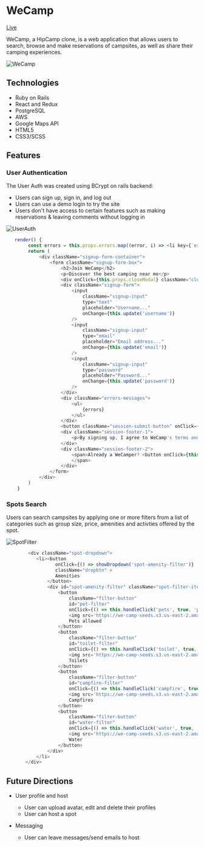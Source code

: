 # WeCamp

[Live](https://we--camp.herokuapp.com/#/)

WeCamp, a HipCamp clone, is a web application that allows users to search, browse and make reservations of campsites, as well as share their camping experiences.

![WeCamp](https://we-camp-seeds.s3.us-east-2.amazonaws.com/wecamp_landing.png)

## Technologies

* Ruby on Rails
* React and Redux
* PostgreSQL
* AWS
* Google Maps API
* HTML5
* CSS3/SCSS

## Features
### User Authentication

The User Auth was created using BCrypt on rails backend:

* Users can sign up, sign in, and log out
* Users can use a demo login to try the site
* Users don't have access to certain features such as making reservations & leaving comments without logging in

![UserAuth](https://we-camp-seeds.s3.us-east-2.amazonaws.com/wecamp_userAuth.png)

```Javascript
   render() {
        const errors = this.props.errors.map((error, i) => <li key={`error-${i}`}>{error}</li>)
        return (
            <div className="signup-form-container">
                <form className="signup-form-box">
                    <h2>Join WeCamp</h2>
                    <p>Discover the best camping near me</p>
                    <div onClick={this.props.closeModal} className="close-x">&times;</div>
                    <div className="signup-form">
                        <input
                            className="signup-input" 
                            type="text"
                            placeholder="Username..."
                            onChange={this.update('username')}
                        />
                        <input
                            className="signup-input"
                            type="email"
                            placeholder="Email address..."
                            onChange={this.update('email')}
                        />
                        <input
                            className="signup-input"
                            type="password"
                            placeholder="Password..."
                            onChange={this.update('password')}
                        />
                    </div>
                    <div className="errors-messages">
                        <ul>
                            {errors}
                        </ul>
                    </div>
                    <button className="session-submit-button" onClick={this.handleSubmit}>Join WeCamp</button>
                    <div className="session-footer-1">
                        <p>By signing up, I agree to WeCamp's terms and privacy policy.</p>
                    </div>
                    <div className="session-footer-2">
                        <span>Already a WeCamper? <button onClick={this.props.openModal}>Log in!</button>
                        </span>
                    </div>
                </form>
            </div>
        )
    }
```
### Spots Search

Users can search campsites by applying one or more filters from a list of categories such as group size, price, amenities and activties offered by the spot.

![SpotFilter](https://we-camp-seeds.s3.us-east-2.amazonaws.com/3.png)

```Javascript
        <div className="spot-dropdown">
           <li><button 
                  onClick={() => showDropdown('spot-amenity-filter')} 
                  className="dropbtn" >
                  Amenities
               </button>
               <div id="spot-amenity-filter" className="spot-filter-items">
                   <button
                       className="filter-button"
                       id="pet-filter"
                       onClick={() => this.handleClick('pets', true, 'pet-filter')}>
                       <img src='https://we-camp-seeds.s3.us-east-2.amazonaws.com/pet-friendly.png' />
                       Pets allowed
                   </button>
                   <button
                       className="filter-button"
                       id="toilet-filter"
                       onClick={() => this.handleClick('toilet', true, 'toilet-filter')}>
                       <img src='https://we-camp-seeds.s3.us-east-2.amazonaws.com/toilet-paper.png' />
                       Toilets
                   </button>
                   <button
                       className="filter-button"
                       id="campfire-filter"
                       onClick={() => this.handleClick('campfire', true, 'campfire-filter')}>
                       <img src='https://we-camp-seeds.s3.us-east-2.amazonaws.com/bonfire.png' />
                       Campfires
                   </button>
                   <button
                       className="filter-button"
                       id="water-filter"
                       onClick={() => this.handleClick('water', true, 'water-filter')}>
                       <img src='https://we-camp-seeds.s3.us-east-2.amazonaws.com/water.png' />
                       Water
                   </button>
               </div>
           </li>
       </div>
```
## Future Directions

* User profile and host
  * User can upload avatar, edit and delete their profiles
  * User can host a spot

* Messaging
  * User can leave messages/send emails to host
